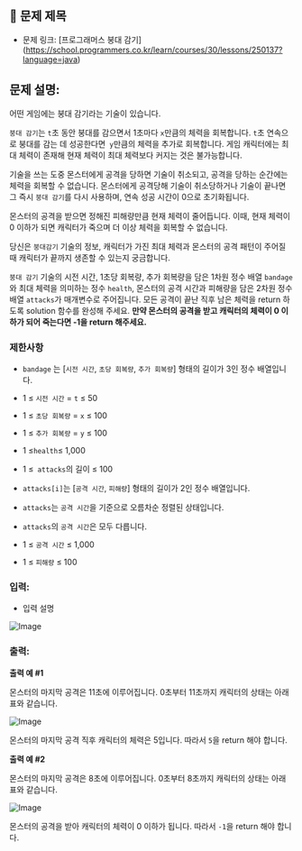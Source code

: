 ## 📌 문제 제목
- 문제 링크: [프로그래머스 붕대 감기] (https://school.programmers.co.kr/learn/courses/30/lessons/250137?language=java)

## **문제 설명:**

어떤 게임에는 붕대 감기라는 기술이 있습니다.

`붕대 감기`는 `t`초 동안 붕대를 감으면서 1초마다 `x`만큼의 체력을 회복합니다. `t`초 연속으로 붕대를 감는 데 성공한다면` y`만큼의 체력을 추가로 회복합니다. 게임 캐릭터에는 최대 체력이 존재해 현재 체력이 최대 체력보다 커지는 것은 불가능합니다.

기술을 쓰는 도중 몬스터에게 공격을 당하면 기술이 취소되고, 공격을 당하는 순간에는 체력을 회복할 수 없습니다. 몬스터에게 공격당해 기술이 취소당하거나 기술이 끝나면 그 즉시 `붕대 감기`를 다시 사용하며, 연속 성공 시간이 0으로 초기화됩니다.

몬스터의 공격을 받으면 정해진 피해량만큼 현재 체력이 줄어듭니다. 이때, 현재 체력이 0 이하가 되면 캐릭터가 죽으며 더 이상 체력을 회복할 수 없습니다.

당신은 `붕대감기` 기술의 정보, 캐릭터가 가진 최대 체력과 몬스터의 공격 패턴이 주어질 때 캐릭터가 끝까지 생존할 수 있는지 궁금합니다.

`붕대 감기` 기술의 시전 시간, 1초당 회복량, 추가 회복량을 담은 1차원 정수 배열 `bandage`와 최대 체력을 의미하는 정수 `health`, 몬스터의 공격 시간과 피해량을 담은 2차원 정수 배열 `attacks`가 매개변수로 주어집니다. 모든 공격이 끝난 직후 남은 체력을 return 하도록 solution 함수를 완성해 주세요. **만약 몬스터의 공격을 받고 캐릭터의 체력이 0 이하가 되어 죽는다면 -1을 return 해주세요.**

### **제한사항**

- `bandage` 는 [`시전 시간`, `초당 회복량`, `추가 회복량`] 형태의 길이가 3인 정수 배열입니다.
- 1 ≤ `시전 시간` = `t` ≤ 50
- 1 ≤ `초당 회복량` = `x` ≤ 100
- 1 ≤ `추가 회복량` = `y` ≤ 100
- 1 ≤` health `≤ 1,000
- 1 ≤` attacks`의 길이 ≤ 100

- `attacks[i]`는 [`공격 시간`, `피해량`] 형태의 길이가 2인 정수 배열입니다.
- `attacks`는 `공격 시간`을 기준으로 오름차순 정렬된 상태입니다.
- `attacks`의 `공격 시간`은 모두 다릅니다.
- 1 ≤ `공격 시간` ≤ 1,000
- 1 ≤ `피해량` ≤ 100


### **입력:**

- 입력 설명

![Image](https://github.com/user-attachments/assets/576bf762-9a59-4e28-b1d6-e04364fe432b)

### **출력:**

**출력 예 #1**

몬스터의 마지막 공격은 11초에 이루어집니다. 0초부터 11초까지 캐릭터의 상태는 아래 표와 같습니다.

![Image](https://github.com/user-attachments/assets/2277a847-2366-4317-a3ba-4a548f77db53)

몬스터의 마지막 공격 직후 캐릭터의 체력은 5입니다. 따라서 `5`을 return 해야 합니다.

**출력 예 #2**

몬스터의 마지막 공격은 8초에 이루어집니다. 0초부터 8초까지 캐릭터의 상태는 아래 표와 같습니다.

![Image](https://github.com/user-attachments/assets/1de00000-0374-4951-adde-da167b6688e4)

몬스터의 공격을 받아 캐릭터의 체력이 0 이하가 됩니다. 따라서 `-1`을 return 해야 합니다.
